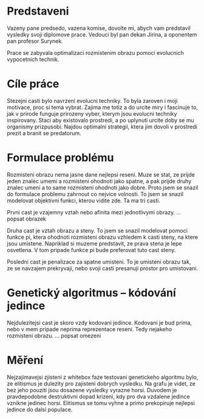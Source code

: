 # Predstaveni
Vazeny pane predsedo, vazena komise, dovolte mi,
abych vam predstavil vysledky svoji diplomove prace.
Vedouci byl pan dekan Jirina,
a oponentem pan profesor Surynek.

Prace se zabyvala optimalizaci rozmistenim obrazu
pomoci evolucnich vypocetnich technik.

# Cíle práce
Stezejni casti bylo navrzeni evolucni techniky.
To byla zaroven i moji motivace, proc si tema vybrat.
Zajima me totiz a do urcite miry i fascinuje to, jak v prirode funguje prirozeny vyber,
kterym jsou evolucni techniky inspirovany.
Staci aby existovalo prostredi, a po uplynuti urcite doby se mu organismy prizpusobi.
Najdou optimalni strategii, ktera jim dovoli
v prostredi prezit a branit se predatorum.

# Formulace problému
Rozmisteni obrazu nema jasne dane nejlepsi reseni.
Muze se stat, ze prijde jeden znalec umemi a rozmisteni ohodnoti jako spatne,
a pak prijde druhy znalec umeni a to same rozmisteni ohodnoti jako dobre.
Proto jsem se snazil do formulace problemu zahrnout co nejvice volnosti.
To jsem se snazil modelovat objektivni funkci, kterou vidite zde.
Ta ma tri casti.

Prvni cast je vzajemny vztah nebo afinita mezi jednotlivymi obrazy.
... popsat obrazek

Druha cast je vztah obrazu a steny.
To jsem se snazil modelovat pomoci funkce pi, ktera ohodnoti rozmisteni obrazu vzhledem
k casti steny, na ktere jsou umistene.
Napriklad si muzeme predstavit, ze prava stena je lepe osvetlena.
V tom pripade funkce pi bude preferovat tuto cast steny.

Posledni cast je penalizace za spatne umisteni.
To je umisteni obrazu tak, ze se navzajem prekryvaji,
nebo svoji casti presanuji prostor pro umistovani.

# Genetický algoritmus – kódování jedince
Nejdulezitejsi cast je skoro vzdy kodovani jedince.
Kodovani je bud prima, nebo v mem pripade neprima reprezentace reseni.
Tedy nejakeho rozmisteni obrazu.
... popsat omezeni

# Měření
Nejzajimavejsi zjisteni z whitebox faze testovani genetickeho algoritmu bylo,
ze elitismus je dulezity pro zajisteni dobrych vysledku.
Na grafu je videt, ze bez jeho pouziti jsou dosazene vysledky vyrazne horsi.
Duvodem je pravdepodobne destruktivni dopad krizeni, kdy pro dva vzdalene jedince vznikne jedinec horsi.
Elitismus se tomu vyhne a primo prekopiruje nejlepsi jedince do dalsi populace.

